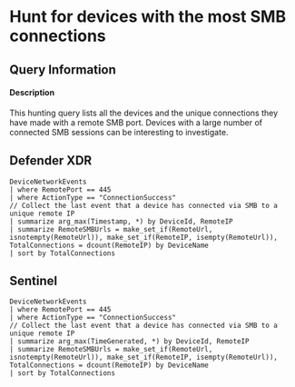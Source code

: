 # Hunt for devices with the most SMB connections

## Query Information

#### Description
This hunting query lists all the devices and the unique connections they have made with a remote SMB port. Devices with a large number of connected SMB sessions can be interesting to investigate.

## Defender XDR

```KQL
DeviceNetworkEvents
| where RemotePort == 445
| where ActionType == "ConnectionSuccess"
// Collect the last event that a device has connected via SMB to a unique remote IP
| summarize arg_max(Timestamp, *) by DeviceId, RemoteIP
| summarize RemoteSMBUrls = make_set_if(RemoteUrl, isnotempty(RemoteUrl)), make_set_if(RemoteIP, isempty(RemoteUrl)), TotalConnections = dcount(RemoteIP) by DeviceName
| sort by TotalConnections
```

## Sentinel
```KQL
DeviceNetworkEvents
| where RemotePort == 445
| where ActionType == "ConnectionSuccess"
// Collect the last event that a device has connected via SMB to a unique remote IP
| summarize arg_max(TimeGenerated, *) by DeviceId, RemoteIP
| summarize RemoteSMBUrls = make_set_if(RemoteUrl, isnotempty(RemoteUrl)), make_set_if(RemoteIP, isempty(RemoteUrl)), TotalConnections = dcount(RemoteIP) by DeviceName
| sort by TotalConnections
```



